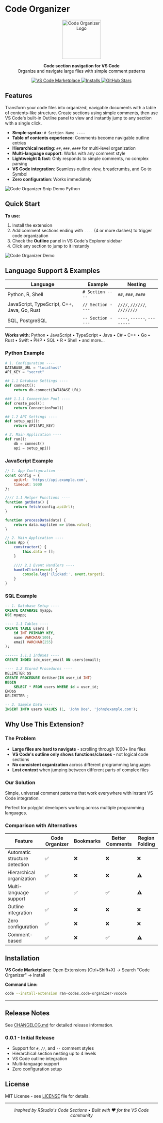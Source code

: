 # Code Organizer

<p align="center">
  <img src="icon.png" alt="Code Organizer Logo" width="128" height="128">
</p>

<p align="center">
  <strong>Code section navigation for VS Code</strong><br>
  Organize and navigate large files with simple comment patterns
</p>

<p align="center">
  <a href="https://marketplace.visualstudio.com/items?itemName=ran-codes.code-organizer-vscode">
    <img src="https://img.shields.io/visual-studio-marketplace/v/ran-codes.code-organizer-vscode?style=flat-square&label=VS%20Code%20Marketplace&logo=visual-studio-code" alt="VS Code Marketplace">
  </a>
  <a href="https://marketplace.visualstudio.com/items?itemName=ran-codes.code-organizer-vscode">
    <img src="https://img.shields.io/visual-studio-marketplace/i/ran-codes.code-organizer-vscode?style=flat-square" alt="Installs">
  </a>
  <a href="https://github.com/ran-codes/code-organizer-vscode">
    <img src="https://img.shields.io/github/stars/ran-codes/code-organizer-vscode?style=flat-square" alt="GitHub Stars">
  </a>
</p>

## Features

Transform your code files into organized, navigable documents with a table of contents-like structure. Create sections using simple comments, then use VS Code's built-in Outline panel to view and instantly jump to any section with a single click.

- **Simple syntax**: `# Section Name ----`
- **Table of contents experience**: Comments become navigable outline entries
- **Hierarchical nesting**: `##`, `###`, `####` for multi-level organization
- **Multi-language support**: Works with any comment style
- **Lightweight & fast**: Only responds to simple comments, no complex parsing
- **VS Code integration**: Seamless outline view, breadcrumbs, and Go to Symbol
- **Zero configuration**: Works immediately
  
<img src="./assets/images/snip_demo_python.png" alt="Code Organizer Snip Demo Python" >






## Quick Start

**To use:**
1. Install the extension
2. Add comment sections ending with `----` (4 or more dashes) to trigger code organization
3. Check the **Outline** panel in VS Code's Explorer sidebar
4. Click any section to jump to it instantly

![Code Organizer Demo](./assets/images/demo.gif)





## Language Support & Examples

| Language | Example | Nesting |
|----------|---------|---------|
| Python, R, Shell | `# Section ----` | `##`, `###`, `####` |
| JavaScript, TypeScript, C++, Java, Go, Rust | `// Section ----` | `////`, `//////`, `////////` |
| SQL, PostgreSQL | `-- Section ----` | `----`, `------`, `--------` |

**Works with:** Python • JavaScript • TypeScript • Java • C# • C++ • Go • Rust • Swift • PHP • SQL • R • Shell • and more...

### Python Example


```python
# 1. Configuration ----
DATABASE_URL = "localhost"
API_KEY = "secret"

## 1.1 Database Settings ----
def connect():
    return db.connect(DATABASE_URL)

### 1.1.1 Connection Pool ----
def create_pool():
    return ConnectionPool()

## 1.2 API Settings ----
def setup_api():
    return API(API_KEY)

# 2. Main Application ----
def run():
    db = connect()
    api = setup_api()
```

### JavaScript Example

```javascript
// 1. App Configuration ----
const config = {
    apiUrl: 'https://api.example.com',
    timeout: 5000
};

//// 1.1 Helper Functions ----
function getData() {
    return fetch(config.apiUrl);
}

function processData(data) {
    return data.map(item => item.value);
}

// 2. Main Application ----
class App {
    constructor() {
        this.data = [];
    }
    
    //// 2.1 Event Handlers ----
    handleClick(event) {
        console.log('Clicked:', event.target);
    }
}
```

### SQL Example

```sql
-- 1. Database Setup ----
CREATE DATABASE myapp;
USE myapp;

---- 1.1 Tables ----
CREATE TABLE users (
    id INT PRIMARY KEY,
    name VARCHAR(100),
    email VARCHAR(255)
);

------ 1.1.1 Indexes ----
CREATE INDEX idx_user_email ON users(email);

---- 1.2 Stored Procedures ----
DELIMITER $$
CREATE PROCEDURE GetUser(IN user_id INT)
BEGIN
    SELECT * FROM users WHERE id = user_id;
END$$
DELIMITER ;

-- 2. Sample Data ----
INSERT INTO users VALUES (1, 'John Doe', 'john@example.com');
```

## Why Use This Extension?

### The Problem
- **Large files are hard to navigate** - scrolling through 1000+ line files
- **VS Code's outline only shows functions/classes** - not logical code sections
- **No consistent organization** across different programming languages
- **Lost context** when jumping between different parts of complex files

### Our Solution
Simple, universal comment patterns that work everywhere with instant VS Code integration.

Perfect for polyglot developers working across multiple programming languages.

### Comparison with Alternatives

| Feature | **Code Organizer** | Bookmarks | Better Comments | Region Folding |
|---------|----------------------------|-----------|-----------------|----------------|
| Automatic structure detection | ✅ | ❌ | ❌ | ❌ |
| Hierarchical organization | ✅ | ❌ | ❌ | ⚠️ |
| Multi-language support | ✅ | ✅ | ✅ | ⚠️ |
| Outline integration | ✅ | ❌ | ❌ | ❌ |
| Zero configuration | ✅ | ❌ | ❌ | ❌ |
| Comment-based | ✅ | ❌ | ✅ | ⚠️ |

## Installation

**VS Code Marketplace:** Open Extensions (Ctrl+Shift+X) → Search "Code Organizer" → Install

**Command Line:**
```bash
code --install-extension ran-codes.code-organizer-vscode
```

---

## Release Notes

See [CHANGELOG.md](CHANGELOG.md) for detailed release information.

### 0.0.1 - Initial Release
- Support for `#`, `//`, and `--` comment styles
- Hierarchical section nesting up to 4 levels
- VS Code outline integration
- Multi-language support
- Zero configuration setup

## License

MIT License - see [LICENSE](LICENSE) file for details.

---

<p align="center">
  <em>Inspired by RStudio's Code Sections • Built with ❤️ for the VS Code community</em>
</p>
